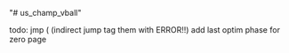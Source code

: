 "# us_champ_vball" 

todo: jmp (  (indirect jump tag them with ERROR!!)
add last optim phase for zero page